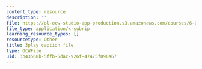 ```yaml
---
content_type: resource
description: ''
file: https://ol-ocw-studio-app-production.s3.amazonaws.com/courses/6-0001-introduction-to-computer-science-and-programming-in-python-fall-2016/3b43568b5ffb5dac926f47475f090a67_-jjUoTiaSHw.vtt
file_type: application/x-subrip
learning_resource_types: []
resourcetype: Other
title: 3play caption file
type: OCWFile
uid: 3b43568b-5ffb-5dac-926f-47475f090a67
---
```

